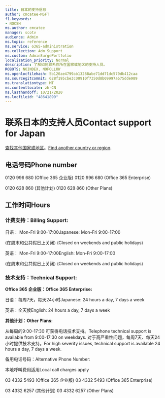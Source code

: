```yaml
---
title: 日本的支持信息
author: cmcatee-MSFT
f1.keywords:
- NOCSH
ms.author: cmcatee
manager: scotv
audience: Admin
ms.topic: reference
ms.service: o365-administration
ms.collection: Adm_Support
ms.custom: AdminSurgePortfolio
localization_priority: Normal
description: 了解如何联系你所在国家或地区的支持人员。
ROBOTS: NOINDEX, NOFOLLOW
ms.openlocfilehash: 5b120ae4799ab13288abe71dd71dc570db412caa
ms.sourcegitcommit: 628f195cbe3c00910f7350d8b09997a675dde989
ms.translationtype: MT
ms.contentlocale: zh-CN
ms.lasthandoff: 10/21/2020
ms.locfileid: "48641899"
---
```

# <a name="contact-support-for-japan"></a><span data-ttu-id="17f03-103">联系日本的支持人员</span><span class="sxs-lookup"><span data-stu-id="17f03-103">Contact support for Japan</span></span>

<span data-ttu-id="17f03-104">[查找其他国家或地区](../contact-support-for-business-products.md)。</span><span class="sxs-lookup"><span data-stu-id="17f03-104">[Find another country or region](../contact-support-for-business-products.md).</span></span>

## <a name="phone-number"></a><span data-ttu-id="17f03-105">电话号码</span><span class="sxs-lookup"><span data-stu-id="17f03-105">Phone number</span></span>
<span data-ttu-id="17f03-106">0120 996 680 (Office 365 企业版) </span><span class="sxs-lookup"><span data-stu-id="17f03-106">0120 996 680 (Office 365 Enterprise)</span></span>

<span data-ttu-id="17f03-107">0120 628 860 (其他计划) </span><span class="sxs-lookup"><span data-stu-id="17f03-107">0120 628 860 (Other Plans)</span></span>

## <a name="hours"></a><span data-ttu-id="17f03-108">工作时间</span><span class="sxs-lookup"><span data-stu-id="17f03-108">Hours</span></span>
### <a name="billing-support"></a><span data-ttu-id="17f03-109">计费支持：</span><span class="sxs-lookup"><span data-stu-id="17f03-109">Billing Support:</span></span>

<span data-ttu-id="17f03-110">日语： Mon-Fri 9:00-17:00</span><span class="sxs-lookup"><span data-stu-id="17f03-110">Japanese: Mon-Fri 9:00-17:00</span></span>

<span data-ttu-id="17f03-111"> (在周末和公共假日上关闭) </span><span class="sxs-lookup"><span data-stu-id="17f03-111">(Closed on weekends and public holidays)</span></span>

<span data-ttu-id="17f03-112">英语： Mon-Fri 9:00-17:00</span><span class="sxs-lookup"><span data-stu-id="17f03-112">English: Mon-Fri 9:00-17:00</span></span>

<span data-ttu-id="17f03-113"> (在周末和公共假日上关闭) </span><span class="sxs-lookup"><span data-stu-id="17f03-113">(Closed on weekends and public holidays)</span></span>

### <a name="technical-support"></a><span data-ttu-id="17f03-114">技术支持：</span><span class="sxs-lookup"><span data-stu-id="17f03-114">Technical Support:</span></span>

<span data-ttu-id="17f03-115">**Office 365 企业版：**</span><span class="sxs-lookup"><span data-stu-id="17f03-115">**Office 365 Enterprise:**</span></span>

<span data-ttu-id="17f03-116">日语：每周7天，每天24小时</span><span class="sxs-lookup"><span data-stu-id="17f03-116">Japanese: 24 hours a day, 7 days a week</span></span>

<span data-ttu-id="17f03-117">英语：全天候</span><span class="sxs-lookup"><span data-stu-id="17f03-117">English: 24 hours a day, 7 days a week</span></span>

<span data-ttu-id="17f03-118">**其他计划：**</span><span class="sxs-lookup"><span data-stu-id="17f03-118">**Other Plans:**</span></span>

<span data-ttu-id="17f03-119">从每周的9:00-17:30 可获得电话技术支持。</span><span class="sxs-lookup"><span data-stu-id="17f03-119">Telephone technical support is available from 9:00-17:30 on weekdays.</span></span> <span data-ttu-id="17f03-120">对于高严重性问题，每周7天、每天24小时提供技术支持。</span><span class="sxs-lookup"><span data-stu-id="17f03-120">For high severity issues, technical support is available 24 hours a day, 7 days a week.</span></span>

<span data-ttu-id="17f03-121">备用电话号码：</span><span class="sxs-lookup"><span data-stu-id="17f03-121">Alternative Phone Number:</span></span>

<span data-ttu-id="17f03-122">本地呼叫费用适用</span><span class="sxs-lookup"><span data-stu-id="17f03-122">Local call charges apply</span></span>

<span data-ttu-id="17f03-123">03 4332 5493 (Office 365 企业版) </span><span class="sxs-lookup"><span data-stu-id="17f03-123">03 4332 5493 (Office 365 Enterprise)</span></span>

<span data-ttu-id="17f03-124">03 4332 6257 (其他计划) </span><span class="sxs-lookup"><span data-stu-id="17f03-124">03 4332 6257 (Other Plans)</span></span>
